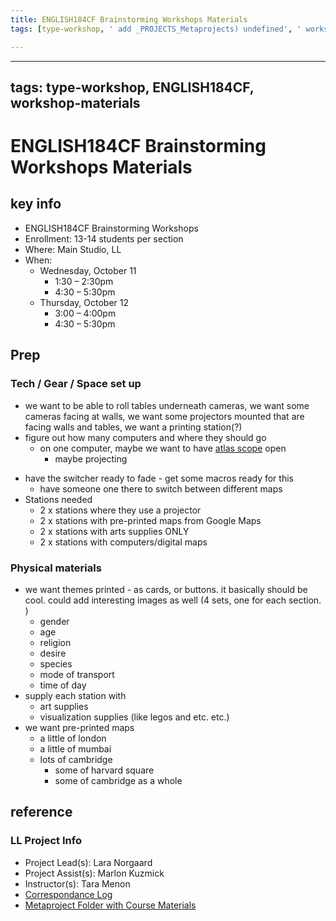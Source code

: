 ```yaml
---
title: ENGLISH184CF Brainstorming Workshops Materials
tags: [type-workshop, ' add _PROJECTS_Metaprojects) undefined', ' workshop-materials']

---
```


---
tags: type-workshop, ENGLISH184CF, workshop-materials
---

#  ENGLISH184CF Brainstorming Workshops Materials

## key info
- ENGLISH184CF Brainstorming Workshops
- Enrollment: 13-14 students per section 
- Where: Main Studio, LL
- When: 
    - Wednesday, October 11
        - 1:30 – 2:30pm
        - 4:30 – 5:30pm
    - Thursday, October 12
        - 3:00 – 4:00pm
        - 4:30 – 5:30pm

## Prep
### Tech / Gear / Space set up
* we want to be able to roll tables underneath cameras, we want some cameras facing at walls, we want some projectors mounted that are facing walls and tables, we want a printing station(?)
* figure out how many computers and where they should go
    * on one computer, maybe we want to have [atlas scope](https://www.atlascope.org/) open
        * maybe projecting
-   have the switcher ready to fade - get some macros ready for this
    -   have someone one there to switch between different maps
- Stations needed
    - 2 x stations where they use a projector
    - 2 x stations with pre-printed maps from Google Maps
    - 2 x stations with arts supplies ONLY
    - 2 x stations with computers/digital maps

### Physical materials
* we want themes printed - as cards, or buttons. it basically should be cool. could add interesting images as well (4 sets, one for each section. )
    * gender
    * age
    * religion
    * desire
    * species
    * mode of transport
    * time of day
* supply each station with
    * art supplies
    * visualization supplies (like legos and etc. etc.)
* we want pre-printed maps
    * a little of london
    * a little of mumbai
    * lots of cambridge
        * some of harvard square
        * some of cambridge as a whole
 


## reference
### LL Project Info
* Project Lead(s): Lara Norgaard
* Project Assist(s): Marlon Kuzmick
* Instructor(s): Tara Menon
* [Correspondance Log](https://drive.google.com/drive/folders/1DXPxmJUmunlVlXCf3bOH7Zj0gDsXQ8CZ?usp=drive_link)
* [Metaproject Folder with Course Materials](https://drive.google.com/drive/folders/1DXPxmJUmunlVlXCf3bOH7Zj0gDsXQ8CZ?usp=drive_link)

